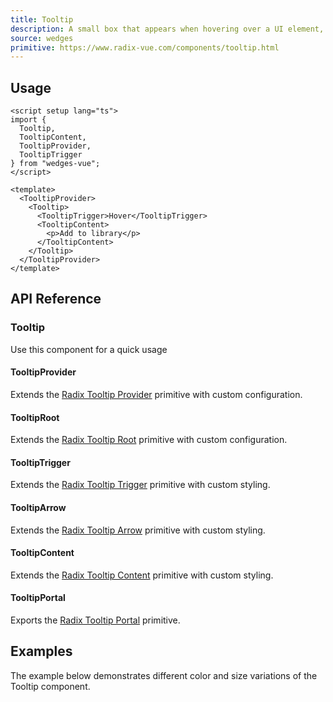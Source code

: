 ```yaml
---
title: Tooltip
description: A small box that appears when hovering over a UI element, providing additional information.
source: wedges
primitive: https://www.radix-vue.com/components/tooltip.html
---
```


<ComponentPreview name="TooltipPreview" />

## Usage

```vue
<script setup lang="ts">
import {
  Tooltip,
  TooltipContent,
  TooltipProvider,
  TooltipTrigger
} from "wedges-vue";
</script>

<template>
  <TooltipProvider>
    <Tooltip>
      <TooltipTrigger>Hover</TooltipTrigger>
      <TooltipContent>
        <p>Add to library</p>
      </TooltipContent>
    </Tooltip>
  </TooltipProvider>
</template>
```

## API Reference

### Tooltip

Use this component for a quick usage

<!-- @include: ../../meta/Tooltip.md -->

#### TooltipProvider

Extends the <a href="https://www.radix-vue.com/components/tooltip#provider" target="_blank" rel='nofollow noreferrer'>Radix Tooltip Provider</a> primitive with custom configuration.

#### TooltipRoot

Extends the <a href="https://www.radix-vue.com/components/tooltip#root" target="_blank" rel='nofollow noreferrer'>Radix Tooltip Root</a> primitive with custom configuration.

#### TooltipTrigger

Extends the <a href="https://www.radix-vue.com/components/tooltip#trigger" target="_blank" rel='nofollow noreferrer'>Radix Tooltip Trigger</a> primitive with custom styling.

#### TooltipArrow

Extends the <a href="https://www.radix-vue.com/components/tooltip#arrow" target="_blank" rel='nofollow noreferrer'>Radix Tooltip Arrow</a> primitive with custom styling.

#### TooltipContent

Extends the <a href="https://www.radix-vue.com/components/tooltip#content" target="_blank" rel='nofollow noreferrer'>Radix Tooltip Content</a> primitive with custom styling.

#### TooltipPortal

Exports the <a href="https://www.radix-vue.com/components/tooltip#portal" target="_blank" rel='nofollow noreferrer'>Radix Tooltip Portal</a> primitive.

## Examples

The example below demonstrates different color and size variations of the Tooltip component.

<ComponentPreview name="TooltipExampleOne" />
